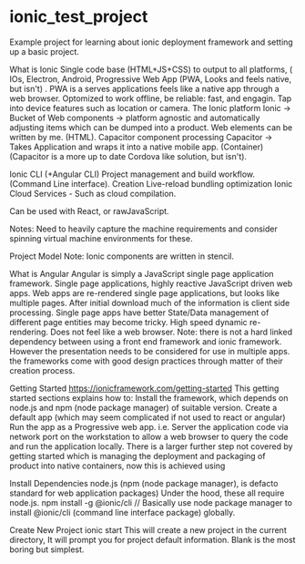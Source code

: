 # ionic_test_project
Example project for learning about ionic deployment framework and setting up a basic project.

What is Ionic
Single code base (HTML+JS+CSS) to output to all platforms, ( IOs, Electron, Android, Progressive Web App (PWA, Looks and feels native, but isn't) .
PWA is a serves applications feels like a native app through a web browser. Optomized to work offline, be reliable: fast, and engagin. Tap into device features such as location or camera.
The Ionic platform 
Ionic ->  Bucket of Web components -> platform agnostic and automatically adjusting items which can be dumped into a product. Web elements can be written by me. (HTML).
Capacitor component processing
Capacitor -> Takes Application and wraps it into a native mobile app. (Container)
(Capacitor is a more up to date Cordova like solution, but isn't).

Ionic CLI (+Angular CLI)
Project management and build workflow. (Command Line interface).
Creation
Live-reload
bundling
optimization
Ionic Cloud Services - Such as cloud compilation.

Can be used with React, or rawJavaScript.


Notes: Need to heavily capture the machine requirements and consider spinning virtual machine environments for these.

Project Model
Note: Ionic components are written in stencil. 

What is Angular
Angular is simply a JavaScript single page application framework. 
Single page applications, highly reactive JavaScript driven web apps. Web apps are re-rendered single page applications, but looks like multiple pages. After initial download much of the information is client side processing. Single page apps have better State/Data management of different page entities may become tricky. High speed dynamic re-rendering. Does not feel like a web browser.
Note: there is not a hard linked dependency between using a front end framework and ionic framework. However the presentation needs to be considered for use in multiple apps. the frameworks come with good design practices through matter of their creation process.

Getting Started
https://ionicframework.com/getting-started
This getting started sections explains how to:
Install the framework, which depends on node.js and npm (node package manager) of suitable version.
Create a default app (which may seem complicated if not used to react or angular) 
Run the app as a Progressive web app. i.e. Server the application code via network port on the workstation to allow a web browser to query the code and run the application locally.
There is a larger further step not covered by getting started which is managing the deployment and packaging of product into native containers, now this is achieved using 

Install Dependencies
node.js (npm (node package manager), is defacto standard for web application packages) Under the hood, these all require node.js.
npm install -g @ionic/cli
// Basically use node package manager to install @ionic/cli (command line interface package) globally.

Create New Project
ionic start
This will create a new project in the current directory, It will prompt you for project default information.
Blank is the most boring but simplest.
